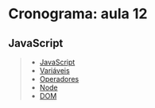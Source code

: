 # Cronograma: aula 12

## JavaScript

> * [JavaScript](https://developer.mozilla.org/pt-BR/docs/Learn/JavaScript/First_steps)
> * [Variáveis](https://developer.mozilla.org/pt-BR/docs/Learn/JavaScript/First_steps/Variables)
> * [Operadores](https://developer.mozilla.org/pt-BR/docs/Learn/JavaScript/First_steps/Math)
> * [Node](https://nodejs.org/en/download/)
> * [DOM](https://www.w3schools.com/js/js_htmldom.asp)
> 